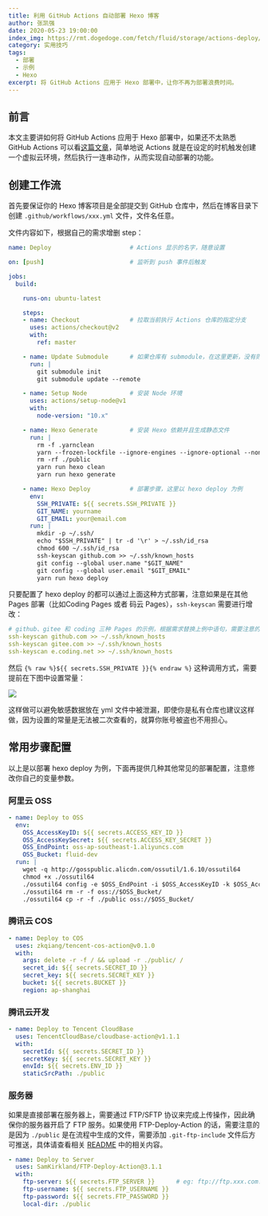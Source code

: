 ```yaml
---
title: 利用 GitHub Actions 自动部署 Hexo 博客
author: 张凯强
date: 2020-05-23 19:00:00
index_img: https://rmt.dogedoge.com/fetch/fluid/storage/actions-deploy/cover.png?w=480&fmt=webp
category: 实用技巧
tags:
  - 部署
  - 示例
  - Hexo
excerpt: 将 GitHub Actions 应用于 Hexo 部署中，让你不再为部署浪费时间。
---
```


## 前言

本文主要讲如何将 GitHub Actions 应用于 Hexo 部署中，如果还不太熟悉 GitHub Actions 可以看[这篇文章](https://zkqiang.cn/posts/e8ed6836/)，简单地说 Actions 就是在设定的时机触发创建一个虚拟云环境，然后执行一连串动作，从而实现自动部署的功能。

## 创建工作流

首先要保证你的 Hexo 博客项目是全部提交到 GitHub 仓库中，然后在博客目录下创建 `.github/workflows/xxx.yml` 文件，文件名任意。

文件内容如下，根据自己的需求增删 step：

```yaml
name: Deploy                      # Actions 显示的名字，随意设置

on: [push]                        # 监听到 push 事件后触发

jobs:
  build:

    runs-on: ubuntu-latest

    steps:
    - name: Checkout              # 拉取当前执行 Actions 仓库的指定分支
      uses: actions/checkout@v2
      with:
        ref: master

    - name: Update Submodule      # 如果仓库有 submodule，在这里更新，没有则删掉此步骤
      run: |
        git submodule init
        git submodule update --remote

    - name: Setup Node            # 安装 Node 环境
      uses: actions/setup-node@v1
      with:
        node-version: "10.x"

    - name: Hexo Generate         # 安装 Hexo 依赖并且生成静态文件
      run: |
        rm -f .yarnclean
        yarn --frozen-lockfile --ignore-engines --ignore-optional --non-interactive --silent --ignore-scripts --production=false
        rm -rf ./public
        yarn run hexo clean
        yarn run hexo generate

    - name: Hexo Deploy           # 部署步骤，这里以 hexo deploy 为例
      env:
        SSH_PRIVATE: ${{ secrets.SSH_PRIVATE }}
        GIT_NAME: yourname
        GIT_EMAIL: your@email.com
      run: |
        mkdir -p ~/.ssh/
        echo "$SSH_PRIVATE" | tr -d '\r' > ~/.ssh/id_rsa
        chmod 600 ~/.ssh/id_rsa
        ssh-keyscan github.com >> ~/.ssh/known_hosts
        git config --global user.name "$GIT_NAME"
        git config --global user.email "$GIT_EMAIL"
        yarn run hexo deploy
```

只要配置了 hexo deploy 的都可以通过上面这种方式部署，注意如果是在其他 Pages 部署（比如Coding Pages 或者 码云 Pages），`ssh-keyscan` 需要进行增改：

```yaml
# github、gitee 和 coding 三种 Pages 的示例，根据需求替换上例中语句，需要注意的是 coding 是使用二级域名。
ssh-keyscan github.com >> ~/.ssh/known_hosts
ssh-keyscan gitee.com >> ~/.ssh/known_hosts
ssh-keyscan e.coding.net >> ~/.ssh/known_hosts
```

然后 `{% raw %}${{ secrets.SSH_PRIVATE }}{% endraw %}` 这种调用方式，需要提前在下图中设置常量：

![](https://rmt.dogedoge.com/fetch/fluid/storage/actions-deploy/1.png?w=1280&fmt=webp)

这样做可以避免敏感数据放在 yml 文件中被泄漏，即使你是私有仓库也建议这样做，因为设置的常量是无法被二次查看的，就算你账号被盗也不用担心。

## 常用步骤配置

以上是以部署 hexo deploy 为例，下面再提供几种其他常见的部署配置，注意修改你自己的变量参数。

### 阿里云 OSS

```yaml
- name: Deploy to OSS
  env:
    OSS_AccessKeyID: ${{ secrets.ACCESS_KEY_ID }}
    OSS_AccessKeySecret: ${{ secrets.ACCESS_KEY_SECRET }}
    OSS_EndPoint: oss-ap-southeast-1.aliyuncs.com
    OSS_Bucket: fluid-dev
  run: |
    wget -q http://gosspublic.alicdn.com/ossutil/1.6.10/ossutil64
    chmod +x ./ossutil64
    ./ossutil64 config -e $OSS_EndPoint -i $OSS_AccessKeyID -k $OSS_AccessKeySecret -L CH
    ./ossutil64 rm -r -f oss://$OSS_Bucket/
    ./ossutil64 cp -r -f ./public oss://$OSS_Bucket/
```

### 腾讯云 COS

```yaml
- name: Deploy to COS
  uses: zkqiang/tencent-cos-action@v0.1.0
  with:
    args: delete -r -f / && upload -r ./public/ /
    secret_id: ${{ secrets.SECRET_ID }}
    secret_key: ${{ secrets.SECRET_KEY }}
    bucket: ${{ secrets.BUCKET }}
    region: ap-shanghai
```

### 腾讯云开发

```yaml
- name: Deploy to Tencent CloudBase
  uses: TencentCloudBase/cloudbase-action@v1.1.1
  with:
    secretId: ${{ secrets.SECRET_ID }}
    secretKey: ${{ secrets.SECRET_KEY }}
    envId: ${{ secrets.ENV_ID }}
    staticSrcPath: ./public
```

### 服务器

如果是直接部署在服务器上，需要通过 FTP/SFTP 协议来完成上传操作，因此确保你的服务器开启了 FTP 服务。如果使用 FTP-Deploy-Action 的话，需要注意的是因为 `./public` 是在流程中生成的文件，需要添加  `.git-ftp-include` 文件后方可推送，具体请查看相关 [README](https://github.com/SamKirkland/FTP-Deploy-Action#build-and-publish-reactangularvue-website/) 中的相关内容。

```yaml
- name: Deploy to Server
  uses: SamKirkland/FTP-Deploy-Action@3.1.1
  with:
    ftp-server: ${{ secrets.FTP_SERVER }}      # eg: ftp://ftp.xxx.com:22/mypath
    ftp-username: ${{ secrets.FTP_USERNAME }}
    ftp-password: ${{ secrets.FTP_PASSWORD }}
    local-dir: ./public
```
